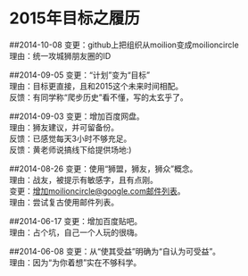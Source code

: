 # 2015年目标之履历


##2014-10-08
变更：github上把组织从moilion变成moilioncircle  
理由：统一攻城狮朋友圈的ID  

##2014-09-05
变更：“计划”变为“目标”  
理由：目标更直接，且和2015这个未来时间相配。  
反馈：有同学称“爬步历史”看不懂，写的太玄乎了。  

##2014-09-03
变更：增加百度网盘。  
理由：狮友建议，并可留备份。  
反馈：已感觉每天3小时不够充足。  
反馈：黄老师说搞线下给提供场地:)  

##2014-08-26
变更：使用“狮盟，狮友，狮众”概念。  
理由：战友，被提示有敏感字，且有点刚。  
变更：增加moilioncircle@google.com邮件列表。  
理由：尝试复古使用邮件列表。  

##2014-06-17
变更：增加百度贴吧。  
理由：占个坑，自己一个人玩的很嗨。  

##2014-06-08
变更：从“使其受益”明确为“自认为可受益”。  
理由：因为“为你着想”实在不够科学。  
